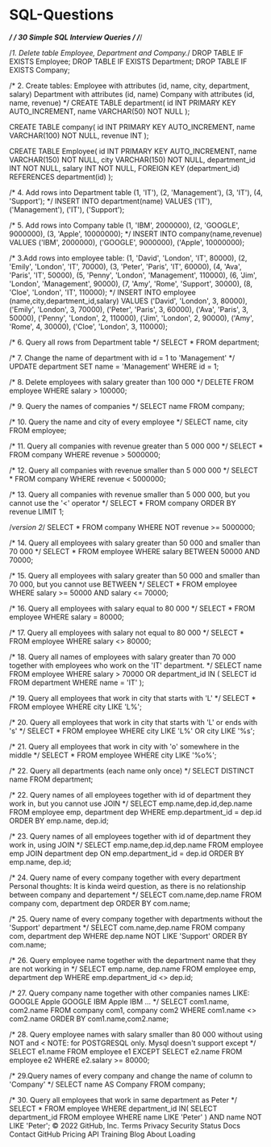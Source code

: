 # SQL-Questions

****************************************/
/*   30 Simple SQL Interview Queries    */
/****************************************/

/*1. Delete table Employee, Department and Company.*/
DROP TABLE IF EXISTS Employee;
DROP TABLE IF EXISTS Department;
DROP TABLE IF EXISTS Company;

/*
2. Create tables:
Employee with attributes (id, name, city, department, salary)
Department with attributes (id, name)
Company with attributes (id, name, revenue)
*/
CREATE TABLE department(
	id INT PRIMARY KEY AUTO_INCREMENT,
    name VARCHAR(50) NOT NULL
);

CREATE TABLE company(
	id INT PRIMARY KEY AUTO_INCREMENT,
    name VARCHAR(100) NOT NULL,
    revenue INT
);

CREATE TABLE Employee(
	id INT PRIMARY KEY AUTO_INCREMENT,
    name VARCHAR(150) NOT NULL,
    city VARCHAR(150) NOT NULL,
    department_id INT NOT NULL,
    salary INT NOT NULL,
    FOREIGN KEY (department_id) REFERENCES department(id)
);

/*
4. Add rows into Department table
(1, 'IT'),
(2, 'Management'),
(3, 'IT'),
(4, 'Support');
*/
INSERT INTO department(name)
VALUES
('IT'),
('Management'),
('IT'),
('Support');

/*
5. Add rows into Company table
(1, 'IBM', 2000000),
(2, 'GOOGLE', 9000000),
(3, 'Apple', 10000000);
*/
INSERT INTO company(name,revenue)
VALUES
('IBM', 2000000),
('GOOGLE', 9000000),
('Apple', 10000000);

/*
3.Add rows into employee table:
(1, 'David', 'London', 'IT', 80000),
(2, 'Emily', 'London', 'IT', 70000),
(3, 'Peter', 'Paris', 'IT', 60000),
(4, 'Ava', 'Paris', 'IT', 50000),
(5, 'Penny', 'London', 'Management', 110000),
(6, 'Jim', 'London', 'Management', 90000),
(7, 'Amy', 'Rome', 'Support', 30000),
(8, 'Cloe', 'London', 'IT', 110000);
*/
INSERT INTO employee (name,city,department_id,salary)
VALUES
('David', 'London', 3, 80000),
('Emily', 'London', 3, 70000),
('Peter', 'Paris', 3, 60000),
('Ava', 'Paris', 3, 50000),
('Penny', 'London', 2, 110000),
('Jim', 'London', 2, 90000),
('Amy', 'Rome', 4, 30000),
('Cloe', 'London', 3, 110000);

/*
6. Query all rows from Department table
*/
SELECT * FROM department;

/*
7. Change the name of department with id =  1 to 'Management'
*/
UPDATE department
SET name = 'Management'
WHERE id = 1;

/*
8. Delete employees with salary greater than 100 000
*/
DELETE FROM employee
WHERE salary > 100000;

/*
9. Query the names of companies
*/
SELECT name FROM company;

/*
10. Query the name and city of every employee
*/
SELECT name, city
FROM employee;

/*
11. Query all companies with revenue greater than 5 000 000
*/
SELECT * FROM company
WHERE revenue > 5000000;

/*
12. Query all companies with revenue smaller than 5 000 000
*/
SELECT * FROM company
WHERE revenue < 5000000;

/*
13. Query all companies with revenue smaller than 5 000 000, but you cannot use the '<' operator
*/
SELECT * FROM company
ORDER BY revenue
LIMIT 1;

/*version 2*/
SELECT * FROM company
WHERE NOT revenue >= 5000000;

/*
14. Query all employees with salary greater than 50 000 and smaller than 70 000
*/
SELECT * FROM employee
WHERE salary BETWEEN 50000 AND 70000;

/*
15. Query all employees with salary greater than 50 000 and smaller than 70 000, but you cannot use BETWEEN
*/
SELECT * FROM employee
WHERE salary >= 50000 AND salary <= 70000;

/*
16. Query all employees with salary equal to 80 000
*/
SELECT * FROM employee
WHERE salary = 80000;

/*
17. Query all employees with salary not equal to 80 000
*/
SELECT * FROM employee
WHERE salary <> 80000;

/*
18. Query all names of employees with salary greater than 70 000 together with employees who work on the 'IT' department.
*/
SELECT name FROM employee
WHERE salary > 70000
OR department_id IN (
	SELECT id FROM department
    WHERE name = 'IT'
);

/*
19. Query all employees that work in city that starts with 'L'
*/
SELECT * FROM employee
WHERE city LIKE 'L%';

/*
20. Query all employees that work in city that starts with 'L' or ends with 's'
*/
SELECT * FROM employee
WHERE city LIKE 'L%' OR city LIKE '%s';

/*
21. Query all employees that  work in city with 'o' somewhere in the middle
*/
SELECT * FROM employee
WHERE city LIKE '%o%';

/*
22. Query all departments (each name only once)
*/
SELECT DISTINCT name FROM department;

/*
22. Query names of all employees together with id of department they work in, but you cannot use JOIN
*/
SELECT emp.name,dep.id,dep.name
FROM employee emp, department dep
WHERE emp.department_id = dep.id
ORDER BY emp.name, dep.id;

/*
23. Query names of all employees together with id of department they work in, using JOIN
*/
SELECT emp.name,dep.id,dep.name
FROM employee emp
JOIN department dep
ON emp.department_id = dep.id
ORDER BY emp.name, dep.id;

/*
24. Query name of every company together with every department
Personal thoughts: It is kinda weird question, as there is no relationship between company and departement
*/
SELECT com.name,dep.name
FROM company com, department dep
ORDER BY com.name;

/*
25. Query name of every company together with departments without the 'Support' department
*/
SELECT com.name,dep.name
FROM company com, department dep
WHERE dep.name NOT LIKE 'Support'
ORDER BY com.name;

/*
26. Query employee name together with the department name that they are not working in
*/
SELECT emp.name, dep.name
FROM employee emp, department dep
WHERE emp.department_id <> dep.id;

/*
27. Query company name together with other companies names
LIKE:
GOOGLE Apple
GOOGLE IBM
Apple IBM
...
*/
SELECT com1.name, com2.name
FROM company com1, company com2
WHERE com1.name <> com2.name
ORDER BY com1.name,com2.name;


/*
28. Query employee names with salary smaller than 80 000 without using NOT and <
NOTE: for POSTGRESQL only. Mysql doesn't support except
*/
SELECT e1.name FROM employee e1
EXCEPT
SELECT e2.name FROM employee e2 WHERE e2.salary >= 80000;


/*
29.Query names of every company and change the name of column to 'Company'
*/
SELECT name AS Company
FROM company;

/*
30. Query all employees that work in same department as Peter
*/
SELECT * FROM employee
WHERE department_id IN(
	SELECT department_id FROM employee
    WHERE name LIKE 'Peter'
)
AND name NOT LIKE 'Peter';
© 2022 GitHub, Inc.
Terms
Privacy
Security
Status
Docs
Contact GitHub
Pricing
API
Training
Blog
About
Loading

